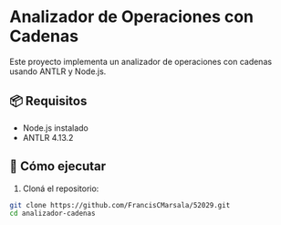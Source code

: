 # Analizador de Operaciones con Cadenas

Este proyecto implementa un analizador de operaciones con cadenas usando ANTLR y Node.js.

## 📦 Requisitos

- Node.js instalado
- ANTLR 4.13.2

## 🚀 Cómo ejecutar

1. Cloná el repositorio:

```bash
git clone https://github.com/FrancisCMarsala/52029.git
cd analizador-cadenas
